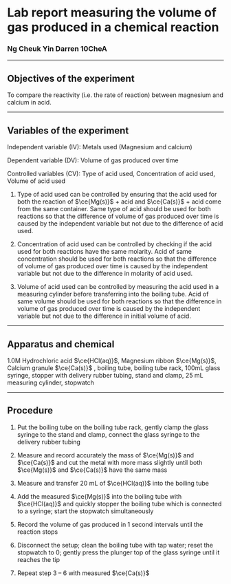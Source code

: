 # Lab report measuring the volume of gas produced in a chemical reaction 
### Ng Cheuk Yin Darren 10CheA 

---

## Objectives of the experiment 

To compare the reactivity (i.e. the rate of reaction) between magnesium and calcium in acid. 

---

## Variables of the experiment 
Independent variable (IV): Metals used (Magnesium and calcium) 

Dependent variable (DV): Volume of gas produced over time 

Controlled variables (CV): Type of acid used, Concentration of acid used, Volume of acid used 

1. Type of acid used can be controlled by ensuring that the acid used for both the reaction of $\ce{Mg(s)}$ + acid and $\ce{Ca(s)}$  + acid come from the same container. Same type of acid should be used for both reactions so that the difference of volume of gas produced over time is caused by the independent variable but not due to the difference of acid used. 

2. Concentration of acid used can be controlled by checking if the acid used for both reactions have the same molarity. Acid of same concentration should be used for both reactions so that the difference of volume of gas produced over time is caused by the independent variable but not due to the difference in molarity of acid used. 

3. Volume of acid used can be controlled by measuring the acid used in a measuring cylinder before transferring into the boiling tube. Acid of same volume should be used for both reactions so that the difference in volume of gas produced over time is caused by the independent variable but not due to the difference in initial volume of acid. 

---

## Apparatus and chemical 

1.0M Hydrochloric acid $\ce{HCl(aq)}$, Magnesium ribbon $\ce{Mg(s)}$, Calcium granule $\ce{Ca(s)}$ , boiling tube, boiling tube rack, 100mL glass syringe, stopper with delivery rubber tubing, stand and clamp, 25 mL measuring cylinder, stopwatch 

---

## Procedure 

1. Put the boiling tube on the boiling tube rack, gently clamp the glass syringe to the stand and clamp, connect the glass syringe to the delivery rubber tubing 

2. Measure and record accurately the mass of $\ce{Mg(s)}$  and $\ce{Ca(s)}$  and cut the metal with more mass slightly until both $\ce{Mg(s)}$ and $\ce{Ca(s)}$  have the same mass 

3. Measure and transfer 20 mL of $\ce{HCl(aq)}$ into the boiling tube 

4. Add the measured $\ce{Mg(s)}$ into the boiling tube with $\ce{HCl(aq)}$ and quickly stopper the boiling tube which is connected to a syringe; start the stopwatch simultaneously 

5. Record the volume of gas produced in 1 second intervals until the reaction stops 

6. Disconnect the setup; clean the boiling tube with tap water; reset the stopwatch to 0; gently press the plunger top of the glass syringe until it reaches the tip 

7. Repeat step 3 – 6 with measured $\ce{Ca(s)}$ 

